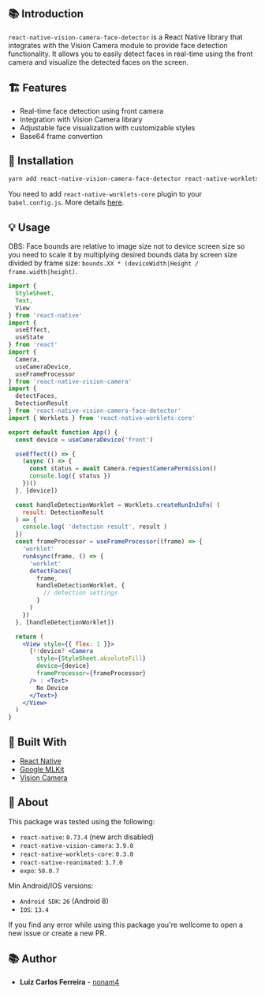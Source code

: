 ## 📚 Introduction

`react-native-vision-camera-face-detector` is a React Native library that integrates with the Vision Camera module to provide face detection functionality. It allows you to easily detect faces in real-time using the front camera and visualize the detected faces on the screen.

## 🏗️ Features

- Real-time face detection using front camera
- Integration with Vision Camera library
- Adjustable face visualization with customizable styles
- Base64 frame convertion

## 🧰 Installation

```bash
yarn add react-native-vision-camera-face-detector react-native-worklets-core
```

You need to add `react-native-worklets-core` plugin to your `babel.config.js`. More details [here](https://react-native-vision-camera.com/docs/guides/frame-processors#react-native-worklets-core).

## 💡 Usage

OBS: Face bounds are relative to image size not to device screen size so you need to scale it by multiplying desired bounds data by screen size divided by frame size: `bounds.XX * (deviceWidth|Height / frame.width|height)`.

```jsx
import { 
  StyleSheet, 
  Text, 
  View 
} from 'react-native'
import { 
  useEffect, 
  useState 
} from 'react'
import {
  Camera,
  useCameraDevice,
  useFrameProcessor
} from 'react-native-vision-camera'
import { 
  detectFaces,
  DetectionResult 
} from 'react-native-vision-camera-face-detector'
import { Worklets } from 'react-native-worklets-core'

export default function App() {
  const device = useCameraDevice('front')

  useEffect(() => {
    (async () => {
      const status = await Camera.requestCameraPermission()
      console.log({ status })
    })()
  }, [device])

  const handleDetectionWorklet = Worklets.createRunInJsFn( (
    result: DetectionResult
  ) => { 
    console.log( 'detection result', result )
  })
  const frameProcessor = useFrameProcessor((frame) => {
    'worklet'
    runAsync(frame, () => {
      'worklet'
      detectFaces(
        frame,
        handleDetectionWorklet, {
          // detection settings
        }
      )
    })
  }, [handleDetectionWorklet])

  return (
    <View style={{ flex: 1 }}>
      {!!device? <Camera
        style={StyleSheet.absoluteFill}
        device={device}
        frameProcessor={frameProcessor}
      /> : <Text>
        No Device
      </Text>}
    </View>
  )
}
```

## 👷 Built With

- [React Native](https://reactnative.dev/)
- [Google MLKit](https://developers.google.com/ml-kit)
- [Vision Camera](https://react-native-vision-camera.com/)

## 🔎 About

This package was tested using the following:

- `react-native`: `0.73.4` (new arch disabled)
- `react-native-vision-camera`: `3.9.0`
- `react-native-worklets-core`: `0.3.0`
- `react-native-reanimated`: `3.7.0`
- `expo`: `50.0.7`

Min Android/IOS versions:

- `Android SDK`: `26` (Android 8)
- `IOS`: `13.4`

If you find any error while using this package you're wellcome to open a new issue or create a new PR.

## 📚 Author

- **Luiz Carlos Ferreira** - [nonam4](https://github.com/nonam4)
